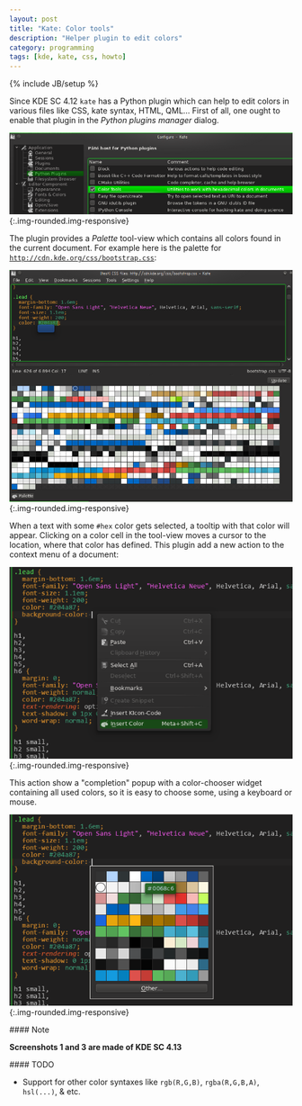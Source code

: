 ```yaml
---
layout: post
title: "Kate: Color tools"
description: "Helper plugin to edit colors"
category: programming
tags: [kde, kate, css, howto]
---
```

{% include JB/setup %}


Since KDE SC 4.12 `kate` has a Python plugin which can help to edit colors in various files
like CSS, kate syntax, HTML, QML… First of all, one ought to enable that plugin in the
_Python plugins manager_ dialog.

![Color Tools](/assets/images/color-tools/enable-color-tools.png){:.img-rounded.img-responsive}

The plugin provides a _Palette_ tool-view which contains all colors found in the current document.
For example here is the palette for [`http://cdn.kde.org/css/bootstrap.css`](http://cdn.kde.org/css/bootstrap.css):

![CSS file from dot.kde.org](/assets/images/color-tools/color-tools-1.png){:.img-rounded.img-responsive}

When a text with some `#hex` color gets selected, a tooltip with that color will appear.
Clicking on a color cell in the tool-view moves a cursor to the location, where that color has defined.
This plugin add a new action to the context menu of a document:

![Insert color action](/assets/images/color-tools/color-tools-2.png){:.img-rounded.img-responsive}

This action show a "completion" popup with a color-chooser widget containing all used colors,
so it is easy to choose some, using a keyboard or mouse.


![Color insert completion popup](/assets/images/color-tools/color-tools-3.png){:.img-rounded.img-responsive}

<div class="alert alert-warning" markdown="1">
#### Note

**Screenshots 1 and 3 are made of KDE SC 4.13**

</div>


<div class="alert alert-info" markdown="1">
#### TODO

* Support for other color syntaxes like `rgb(R,G,B)`, `rgba(R,G,B,A)`, `hsl(...)`, & etc.

</div>
